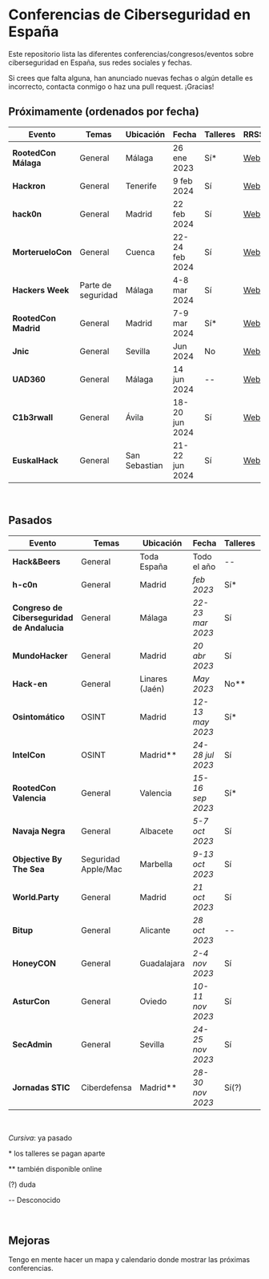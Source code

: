 # Conferencias de Ciberseguridad en España

Este repositorio lista las diferentes conferencias/congresos/eventos sobre ciberseguridad en España, sus redes sociales y fechas.

Si crees que falta alguna, han anunciado nuevas fechas o algún detalle es incorrecto, contacta conmigo o haz una pull request. ¡Gracias!

## Próximamente (ordenados por fecha)

| **Evento** | Temas   | Ubicación | Fecha    | Talleres | RRSS | Duración | Precio | CTF | Organiza |
|----------------|----------|-----------|----------|-------|----------|----------|--------|----|----|
| **RootedCon Málaga** | General | Málaga | 26 ene 2023 | Sí* | [Web](https://www.rootedcon.com/rootedmlg2024-es/)| 1 día | 100€ | Sí | Rooted |
| **Hackron** | General | Tenerife | 9 feb 2024 | Sí | [Web](https://hackron.com/)| 1 día | -- | Sí | Igor Lukic
| **hack0n** | General | Madrid | 22 feb 2024 | Sí | [Web](https://hackon.es/)| 1 día | -- | Sí | Alumnos URJC
| **MorterueloCon** | General | Cuenca | 22-24 feb 2024 | Sí | [Web](https://www.morteruelo.net/)| 3 días | 5€ | Sí | Asociación MorterueloCON
| **Hackers Week** | Parte de seguridad | Málaga | 4-8 mar 2024 | Sí | [Web](https://hackersweek.es/)| 3 días | Gratis | Sí | Alumnos Informática UMA
| **RootedCon Madrid** | General | Madrid | 7-9 mar 2024 | Sí* | [Web](https://www.rootedcon.com/)| 3 días | -- | Sí | Rooted
| **Jnic** | General | Sevilla | Jun 2024 | No | [Web](https://2024.jnic.es/)| 3 días | 125-200€ | Sí | Incibe
| **UAD360** | General | Málaga  | 14 jun 2024| -- | [Web](https://uad360.es/)| 2 días | -- | -- | Hispasec
| **C1b3rwall** | General | Ávila | 18-20 jun 2024  | Sí | [Web](https://c1b3rwall.policia.es/congreso/)| 2 días | Gratis | Sí | CNP
| **EuskalHack** | General | San Sebastian | 21-22 jun 2024 | Sí | [Web](https://www.euskalhack.org/)| 2 días | 70-95€ (anterior edición) | Sí (+ Hackathon) | Asociación EuskalHack |

&nbsp;

## Pasados

| **Evento** | Temas   | Ubicación | Fecha    | Talleres | RRSS | Duración | Precio | CTF | Organiza |
|--------|---------|-----------|----------|-------|----------|----------|--------|----|------|
| **Hack&Beers** | General | Toda España | Todo el año | -- | [Web](https://hackandbeers.es/)| Una tarde | Gratis | -- | Comunidad Hack&Beers |
| **h-c0n** | General | Madrid | *feb 2023* | Sí* | [Web](https://www.h-c0n.com/)| -- | 50€ | Sí | HackPlayers |
| **Congreso de Ciberseguridad de Andalucia** | General | Málaga | *22-23 mar 2023* | Sí | [Web](https://www.juntadeandalucia.es/congresociberseguridadandalucia/)| 2 días | Gratis | Sí | Junta Andalucía |
| **MundoHacker** | General | Madrid | *20 abr 2023* | Sí | [Web](https://mundohackerday.com/)| 1 día | -- | Sí | Globb TV |
| **Hack-en** | General | Linares (Jaén)|*May 2023*| No** | [Web](https://hack-en.org/)| 3 días | 20€(?) | Sí | Alumnos UJA |
| **Osintomático** | OSINT | Madrid | *12-13 may 2023*    | Sí* | [Web](https://2023.osintomatico.com/)| 2 días | 77€ | Sí | Cyber Hunter Academy |
| **IntelCon** | OSINT | Madrid\*\* | *24-28 jul 2023*  | Sí | [Web](https://www.ginseg.com/intelcon/)| 4 días | Gratis | No | Ginseg |
| **RootedCon Valencia** | General | Valencia | *15-16 sep 2023* | Sí* | [Web](https://www.rootedcon.com/)| 2 días | -- | Sí | Rooted |
| **Navaja Negra** | General | Albacete| *5-7 oct 2023*|Sí|[Web](https://www.navajanegra.com/)|2 días | 40-75€| Sí** | Asociación Navaja Negra |
| **Objective By The Sea** | Seguridad Apple/Mac | Marbella | *9-13 oct 2023* | Sí | [Web](https://objectivebythesea.org/)| 4 días | -- | No | Objective-See Foundation |
| **World.Party** | General | Madrid | *21 oct 2023* | Sí | [Web](https://worldparty.hackmadrid.org/)| 1 día | 10€ | Sí | HackMadrid |
| **Bitup** | General | Alicante | *28 oct 2023* | -- | [Web](https://bitupalicante.com/)| 1 día | Gratis | -- | Alumnos UA |
| **HoneyCON** | General | Guadalajara | *2-4 nov 2023* | Sí | [Web](https://honeycon.eu/)| 3 días | -- | -- | UNED Guadalajara |
| **AsturCon** | General | Oviedo | *10-11 nov 2023* | Sí |  [Web](https://asturcon.tech/)| 2 días | -- | Sí | ORICIO.org |
| **SecAdmin** | General  | Sevilla | *24-25 nov 2023* | Sí | [Web](https://secadmin.es/)| 2 días | 35€ | Sí | Dolbuck |
| **Jornadas STIC** | Ciberdefensa | Madrid\*\* | *28-30 nov 2023* | Sí(?) | [Web](https://jornadas.ccn-cert.cni.es/es/)| 3 días | Gratis(?) | No | CCN-CERT |

&nbsp;

*Cursiva*: ya pasado  

\* los talleres se pagan aparte  

\*\* también disponible online  

(?) duda  

--  Desconocido

&nbsp;
&nbsp;

## Mejoras

Tengo en mente hacer un mapa y calendario donde mostrar las próximas conferencias.
